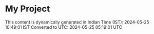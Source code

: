 # My Project

This content is dynamically generated in Indian Time (IST): 2024-05-25 10:49:01 IST
Converted to UTC: 2024-05-25 05:19:01 UTC
